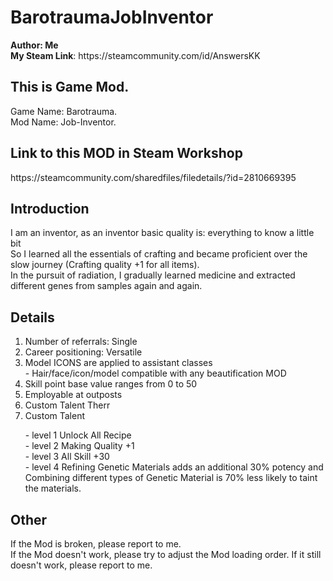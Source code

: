 <h1>BarotraumaJobInventor</h1>
<p><strong>Author: Me</strong><br>
<strong>My Steam Link</strong>: https://steamcommunity.com/id/AnswersKK</p>
<h2>This is Game Mod.</h2>
<p>Game Name: Barotrauma.<br>
Mod Name: Job-Inventor.</p>
<h2>Link to this MOD in Steam Workshop</h2>
https://steamcommunity.com/sharedfiles/filedetails/?id=2810669395
<h2>Introduction</h2>
<p>I am an inventor, as an inventor basic quality is: everything to know a little bit <br>
So I learned all the essentials of crafting and became proficient over the slow journey (Crafting quality +1 for all items). <br>
In the pursuit of radiation, I gradually learned medicine and extracted different genes from samples again and again.</p>
<h2>Details</h2>
<ol>
<li>Number of referrals: Single</li>
<li>Career positioning: Versatile</li>
<li>Model ICONS are applied to assistant classes</li>
 - Hair/face/icon/model compatible with any beautification MOD
<li>Skill point base value ranges from 0 to 50</li>
<li>Employable at outposts</li>
<li>Custom Talent Therr</li>
<li>Custom Talent</li>
<p> - level 1 Unlock All Recipe<br>
 - level 2 Making Quality +1<br>
 - level 3 All Skill +30<br>
 - level 4 Refining Genetic Materials adds an additional 30% potency and Combining different types of Genetic Material is 70% less likely to taint the materials.</p>
 </ol>
 <h2>Other</h2>
 <p>If the Mod is broken, please report to me.<br>
If the Mod doesn't work, please try to adjust the Mod loading order. If it still doesn't work, please report to me.</p>
